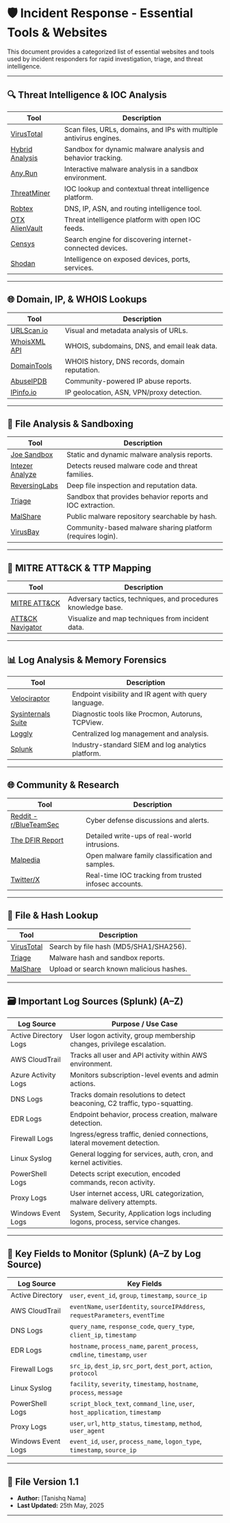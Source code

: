 # 🛡️ Incident Response - Essential Tools & Websites

This document provides a categorized list of essential websites and tools used by incident responders for rapid investigation, triage, and threat intelligence.

---

## 🔍 Threat Intelligence & IOC Analysis

| Tool | Description |
|------|-------------|
| [VirusTotal](https://www.virustotal.com/) | Scan files, URLs, domains, and IPs with multiple antivirus engines. |
| [Hybrid Analysis](https://www.hybrid-analysis.com/) | Sandbox for dynamic malware analysis and behavior tracking. |
| [Any.Run](https://any.run/) | Interactive malware analysis in a sandbox environment. |
| [ThreatMiner](https://www.threatminer.org/) | IOC lookup and contextual threat intelligence platform. |
| [Robtex](https://www.robtex.com/) | DNS, IP, ASN, and routing intelligence tool. |
| [OTX AlienVault](https://otx.alienvault.com/) | Threat intelligence platform with open IOC feeds. |
| [Censys](https://search.censys.io/) | Search engine for discovering internet-connected devices. |
| [Shodan](https://www.shodan.io/) | Intelligence on exposed devices, ports, services. |

---

## 🌐 Domain, IP, & WHOIS Lookups

| Tool | Description |
|------|-------------|
| [URLScan.io](https://urlscan.io/) | Visual and metadata analysis of URLs. |
| [WhoisXML API](https://www.whoisxmlapi.com/) | WHOIS, subdomains, DNS, and email leak data. |
| [DomainTools](https://www.domaintools.com/) | WHOIS history, DNS records, domain reputation. |
| [AbuseIPDB](https://www.abuseipdb.com/) | Community-powered IP abuse reports. |
| [IPinfo.io](https://ipinfo.io/) | IP geolocation, ASN, VPN/proxy detection. |

---

## 🧪 File Analysis & Sandboxing

| Tool | Description |
|------|-------------|
| [Joe Sandbox](https://www.joesandbox.com/) | Static and dynamic malware analysis reports. |
| [Intezer Analyze](https://analyze.intezer.com/) | Detects reused malware code and threat families. |
| [ReversingLabs](https://www.reversinglabs.com/) | Deep file inspection and reputation data. |
| [Triage](https://tria.ge/) | Sandbox that provides behavior reports and IOC extraction. |
| [MalShare](https://malshare.com/) | Public malware repository searchable by hash. |
| [VirusBay](https://www.virusbay.io/) | Community-based malware sharing platform (requires login). |

---

## 🧠 MITRE ATT&CK & TTP Mapping

| Tool | Description |
|------|-------------|
| [MITRE ATT&CK](https://attack.mitre.org/) | Adversary tactics, techniques, and procedures knowledge base. |
| [ATT&CK Navigator](https://mitre-attack.github.io/attack-navigator/) | Visualize and map techniques from incident data. |

---

## 📊 Log Analysis & Memory Forensics

| Tool | Description |
|------|-------------|
| [Velociraptor](https://www.velociraptor.app/) | Endpoint visibility and IR agent with query language. |
| [Sysinternals Suite](https://learn.microsoft.com/en-us/sysinternals/) | Diagnostic tools like Procmon, Autoruns, TCPView. |
| [Loggly](https://www.loggly.com/) | Centralized log management and analysis. |
| [Splunk](https://www.splunk.com/) | Industry-standard SIEM and log analytics platform. |

---

## 🌐 Community & Research

| Tool | Description |
|------|-------------|
| [Reddit - r/BlueTeamSec](https://www.reddit.com/r/blueteamsec/) | Cyber defense discussions and alerts. |
| [The DFIR Report](https://thedfirreport.com/) | Detailed write-ups of real-world intrusions. |
| [Malpedia](https://malpedia.caad.fkie.fraunhofer.de/) | Open malware family classification and samples. |
| [Twitter/X](https://twitter.com/) | Real-time IOC tracking from trusted infosec accounts. |

---

## 📂 File & Hash Lookup

| Tool | Description |
|------|-------------|
| [VirusTotal](https://www.virustotal.com/) | Search by file hash (MD5/SHA1/SHA256). |
| [Triage](https://tria.ge/) | Malware hash and sandbox reports. |
| [MalShare](https://malshare.com/) | Upload or search known malicious hashes. |

---

## 🗃️ Important Log Sources (Splunk) (A–Z)

| Log Source | Purpose / Use Case |
|------------|--------------------|
| Active Directory Logs | User logon activity, group membership changes, privilege escalation. |
| AWS CloudTrail | Tracks all user and API activity within AWS environment. |
| Azure Activity Logs | Monitors subscription-level events and admin actions. |
| DNS Logs | Tracks domain resolutions to detect beaconing, C2 traffic, typo-squatting. |
| EDR Logs | Endpoint behavior, process creation, malware detection. |
| Firewall Logs | Ingress/egress traffic, denied connections, lateral movement detection. |
| Linux Syslog | General logging for services, auth, cron, and kernel activities. |
| PowerShell Logs | Detects script execution, encoded commands, recon activity. |
| Proxy Logs | User internet access, URL categorization, malware delivery attempts. |
| Windows Event Logs | System, Security, Application logs including logons, process, service changes. |

---

## 🧾 Key Fields to Monitor (Splunk) (A–Z by Log Source)

| Log Source | Key Fields |
|------------|------------|
| Active Directory | `user`, `event_id`, `group`, `timestamp`, `source_ip` |
| AWS CloudTrail | `eventName`, `userIdentity`, `sourceIPAddress`, `requestParameters`, `eventTime` |
| DNS Logs | `query_name`, `response_code`, `query_type`, `client_ip`, `timestamp` |
| EDR Logs | `hostname`, `process_name`, `parent_process`, `cmdline`, `timestamp`, `user` |
| Firewall Logs | `src_ip`, `dest_ip`, `src_port`, `dest_port`, `action`, `protocol` |
| Linux Syslog | `facility`, `severity`, `timestamp`, `hostname`, `process`, `message` |
| PowerShell Logs | `script_block_text`, `command_line`, `user`, `host_application`, `timestamp` |
| Proxy Logs | `user`, `url`, `http_status`, `timestamp`, `method`, `user_agent` |
| Windows Event Logs | `event_id`, `user`, `process_name`, `logon_type`, `timestamp`, `source_ip` |

---

## 📁 File Version 1.1
- **Author:** [Tanishq Nama]
- **Last Updated:** 25th May, 2025

---
